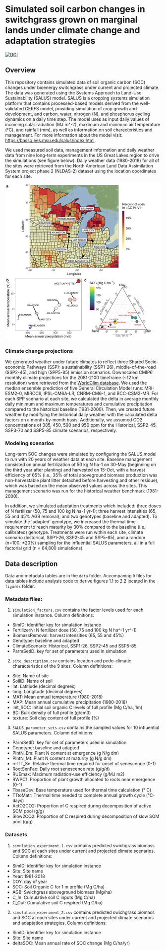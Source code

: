 # Simulated soil carbon changes in switchgrass grown on marginal lands under climate change and adaptation strategies

[![DOI](https://zenodo.org/badge/274799771.svg)](https://zenodo.org/badge/latestdoi/274799771)

## Overview

This repository contains simulated data of soil organic carbon (SOC) changes under bioenergy switchgrass under current and projected climate. The data was generated using the Systems Approach to Land-Use Sustainability (SALUS) model. SALUS is a cropping systems simulation platform that contains processed-based models derived from the well-validated CERES model, providing simulation of crop growth and development, and carbon, water, nitrogen (N), and phosphorus cycling dynamics on a daily time step. The model uses as input daily values of incoming solar radiation (MJ m^-2), maximum and minimum air temperature (°C), and rainfall (mm), as well as information on soil characteristics and management. For more information about the model visit: <https://basso.ees.msu.edu/salus/index.html>. 

We used measured soil data, management information and daily weather data from nine long-term experiments in the US Great Lakes region to drive the simulations (see figure below). Daily weather data (1980-2018) for all of the sites were retrieved from the North American Land Data Assimilation System project phase 2 (NLDAS-2) dataset using the location coordinates for each site.

![](figures/sites.jpeg)

### Climate change projections

We generated weather under future climates to reflect three Shared Socio-economic Pathways (SSP): a sustainability (SSP1-26), middle-of-the-road (SSP2-45), and high (SPP5-85) emission scenarios. Downscaled CMIP6 monthly climate projections for the 2081-2100 timeframe (~12 km resolution) were retrieved from the [WorldClim database](https://www.worldclim.org/data/cmip6/cmip6climate.html). We used the median ensemble prediction of five General Circulation Model runs: MRI-ESM2-0, MIROC6, IPSL-CM6A-LR, CNRM-CM6-1, and BCC-CSM2-MR. For each SPP scenario at each site, we calculated the delta in average monthly daily minimum and maximum temperatures and cumulative precipitation compared to the historical baseline (1981-2000). Then, we created future weather by modifying the historical daily weather with the calculated delta factors on a month-by-month basis. Additionally, we assumed CO2 concentrations of 385, 450, 590 and 950 ppm for the Historical, SSP2-45, SSP3-70 and SSP5-85 climate scenarios, respectively.

### Modeling scenarios 

Long-term SOC changes were simulated by configuring the SALUS model to run with 20 years of weather data at each site. Baseline management consisted on annual fertilization of 50 kg N ha-1 on 30-May (beginning on the third year after planting) and harvested on 15-Oct, with a harvest efficiency of 65% (i.e., 35% of total aboveground biomass production was non-harvestable plant litter detached before harvesting and other residue), which was based on the mean observed values across the sites. This management scenario was run for the historical weather benchmark (1981-2000).

In addition, we simulated adaptation treatments which included: three doses of N fertilizer (50, 75 and 100 kg N ha-1 yr-1); three harvest intensities (65, 55 and 45% AGB removal); and two genotypes (baseline and adapted). To simulate the 'adapted' genotype, we increased the thermal time requirement to reach maturity by 30% compared to the baseline (i.e., calibrated) genotype. Treatments were run within each site, climate scenario (historical, SSP1-26, SSP2-45 and SSP5-85), and a random (n=100; ±20%) sampling for the influential SALUS parameters, all in a full factorial grid (n = 64,800 simulations).

## Data description

Data and metadata tables are in the `data` folder. Accompaning `R` files for data tables include analysis code to derive figures 1.1 to 2.2 located in the `figures` folder. 

### Metadata files:

1. `simulation_factors.csv` contains the factor levels used for each simulation instance. Column definitions:
 + SimID: identifier key for simulation instance
 + FertilizerN: N fertilizer dose (50, 75 and 100 kg N ha^-1 yr^-1) 
 + BiomassRemoval: harvest intensities (65, 55 and 45%)
 + Genotype: baseline and adapted
 + ClimateScenario: Historical, SSP1-26, SSP2-45 and SSP5-85
 + ParmSetID: key for set of parameters used in simulation 

2. `site_description.csv` contains location and pedo-climatic characteristics of the 9 sites. Column definitions:
 + Site: Name of site
 + SoilID: Name of soil
 + lat: Latitiude (decimal degrees)
 + long: Longitude (decimal degrees)
 + MAT: Mean annual temperature (1980-2018)
 + MAP: Mean annual cumulative precipitation (1980-2018)
 + init_SOC: Initial soil organic C levels of full profile  (Mg C/ha, 1m)
 + BD: Bulk density of full profile (g/cm3)
 + texture: Soil clay content of full profile (%)

3. `SALUS_parameter_sets.csv` contains the sampled values for 10 influential SALUS parameters. Column definitions:
 + ParmSetID: key for set of parameters used in simulation
 + Genotype: baseline and adapted
 + PlntN_Em: Plant N content at emergence (g N/g dm) 
 + PlntN_Mt: Plant N content at maturity (g N/g dm)
 + relTT_Sn: Relative thermal time required for onset of senescence (0-1)
 + RootSenFac: Daily root senescence rate (g/g/d)
 + RUEmax: Maximum radiation-use efficiency (g/MJ m2)
 + RWPC1: Proportion of plant growth allocated to roots near emergence (0-1)
 + TbaseDev: Base temperature used for thermal time calculation (° C)
 + TTtoMatr: Thermal time needed to complete annual growth cycle (°C-days) 
 + ActO2CO2: Proportion of C respired during decomposition of active SOM pool (g/g) 
 + Slow2CO2: Proportion of C respired during decomposition of slow SOM pool (g/g)
 
### Datasets

1. `simulation_experiment_1.csv` contains predicted swichgrass biomass and SOC at each sites under current and projected climate scenarios. Column definitions:
 + SimID: identifier key for simulation instance
 + Site: Site name
 + Year: 1981-2018
 + DOY: day of year
 + SOC: Soil Organic C for 1 m profile (Mg C/ha)
 + AGB: Swichgrass aboveground biomass (Mg/ha)
 + C_In: Cumulative soil C inputs (Mg C/ha)
 + C_Out: Cumulative soil C respired (Mg C/ha)

2. `simulation_experiment_2.csv` contains predicted swichgrass biomass and SOC at each sites under current and projected climate scenarios and adaptation strategies. Column definitions:
 + SimID: identifier key for simulation instance
 + Site: Site name
 + deltaSOC: Mean annual rate of SOC change (Mg C/ha/yr)
